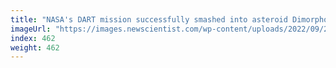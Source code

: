 ```yaml
---
title: "NASA's DART mission successfully smashed into asteroid Dimorphos"
imageUrl: "https://images.newscientist.com/wp-content/uploads/2022/09/27102233/SEI_127081233.jpg?width=600"
index: 462
weight: 462
---
```

